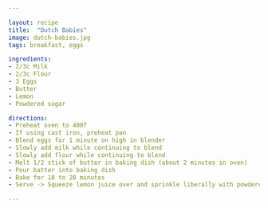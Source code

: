 ```yaml
---

layout: recipe
title:  "Dutch Babies"
image: dutch-babies.jpg
tags: breakfast, eggs

ingredients:
- 2/3c Milk
- 2/3c Flour
- 3 Eggs
- Butter
- Lemon
- Powdered sugar

directions:
- Preheat oven to 400f
- If using cast iron, preheat pan
- Blend eggs for 1 minute on high in blender
- Slowly add milk while continuing to blend
- Slowly add flour while continuing to blend
- Melt 1/2 stick of butter in baking dish (about 2 minutes in oven)
- Pour batter into baking dish
- Bake for 18 to 20 minutes
- Serve -> Squeeze lemon juice over and sprinkle liberally with powdered sugar

---
```

